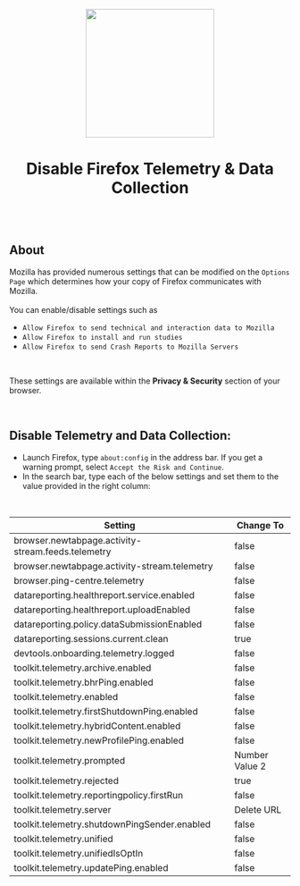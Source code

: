 <p align="center"><img src="https://upload.wikimedia.org/wikipedia/commons/thumb/2/28/Firefox_logo%2C_2017.svg/2048px-Firefox_logo%2C_2017.svg.png" width="230"></a>
<h1 align="center"><b>Disable Firefox Telemetry & Data Collection</b></h1>

<br />
<br />

## About
Mozilla has provided numerous settings that can be modified on the `Options Page` which determines how your copy of Firefox communicates with Mozilla. <br /><br />
You can enable/disable settings such as
- `Allow Firefox to send technical and interaction data to Mozilla`
- `Allow Firefox to install and run studies`
- `Allow Firefox to send Crash Reports to Mozilla Servers`

<br />

These settings are available within the **Privacy & Security** section of your browser. 

<br />

## Disable Telemetry and Data Collection:
- Launch Firefox, type `about:config` in the address bar. If you get a warning prompt, select `Accept the Risk and Continue`.
- In the search bar, type each of the below settings and set them to the value provided in the right column:
  
<br />

Setting | Change To |
| --- | --- |
| browser.newtabpage.activity-stream.feeds.telemetry | false |
| browser.newtabpage.activity-stream.telemetry | false |
| browser.ping-centre.telemetry | false |
| datareporting.healthreport.service.enabled | false |
| datareporting.healthreport.uploadEnabled | false |
| datareporting.policy.dataSubmissionEnabled | false |
| datareporting.sessions.current.clean | true
| devtools.onboarding.telemetry.logged | false |
| toolkit.telemetry.archive.enabled | false |
| toolkit.telemetry.bhrPing.enabled | false |
| toolkit.telemetry.enabled | false |
| toolkit.telemetry.firstShutdownPing.enabled | false |
| toolkit.telemetry.hybridContent.enabled | false |
| toolkit.telemetry.newProfilePing.enabled | false |
| toolkit.telemetry.prompted | Number Value 2 |
| toolkit.telemetry.rejected | true
| toolkit.telemetry.reportingpolicy.firstRun | false |
| toolkit.telemetry.server | Delete URL |
| toolkit.telemetry.shutdownPingSender.enabled | false |
| toolkit.telemetry.unified | false |
| toolkit.telemetry.unifiedIsOptIn | false |
| toolkit.telemetry.updatePing.enabled | false |
